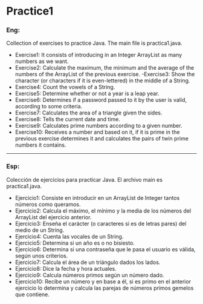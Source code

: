 # Practice1

### Eng:

Collection of exercises to practice Java. The main file is practica1.java.
- Exercise1: It consists of introducing in an Integer ArrayList as many numbers as we want.
- Exercise2: Calculate the maximum, the minimum and the average of the numbers of the ArrayList of the previous exercise.
-Exercise3: Show the character (or characters if it is even-lettered) in the middle of a String.
- Exercise4: Count the vowels of a String.
- Exercise5: Determine whether or not a year is a leap year.
- Exercise6: Determines if a password passed to it by the user is valid, according to some criteria.
- Exercise7: Calculates the area of a triangle given the sides.
- Exercise8: Tells the current date and time.
- Exercise9: Calculates prime numbers according to a given number.
- Exercise10: Receives a number and based on it, if it is prime in the previous exercise determines it and calculates the pairs of twin prime numbers it contains.
___
### Esp:

Colección de ejercicios para practicar Java. El archivo main es practica1.java.
- Ejercicio1: Consiste en introducir en un ArrayList de Integer tantos números como queramos.
- Ejercicio2: Calcula el máximo, el mínimo y la media de los números del ArrayList del ejercicio anterior.
- Ejercicio3: Enseña el carácter (o caracteres si es de letras pares) del medio de un String.
- Ejercicio4: Cuenta las vocales de un String.
- Ejercicio5: Determina si un año es o no bisiesto.
- Ejercicio6: Determina si una contraseña que le pasa el usuario es válida, según unos criterios.
- Ejercicio7: Calcula el área de un triángulo dados los lados.
- Ejercicio8: Dice la fecha y hora actuales.
- Ejercicio9: Calcula números primos según un número dado.
- Ejercicio10: Recibe un número y en base a él, si es primo en el anterior ejercicio lo determina y calcula las parejas de números primos gemelos que contiene.
